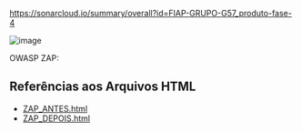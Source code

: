 https://sonarcloud.io/summary/overall?id=FIAP-GRUPO-G57_produto-fase-4


![image](https://github.com/FIAP-GRUPO-G57/produto-fase-4/assets/30375651/8941ba15-db07-45ba-8d12-6fb66ccea7f9)


OWASP ZAP:

## Referências aos Arquivos HTML

- [ZAP_ANTES.html](./ZAP_ANTES.html)
- [ZAP_DEPOIS.html](./ZAP_DEPOIS.html)